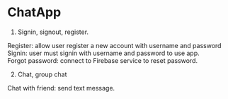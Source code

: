 # ChatApp
1. Signin, signout, register.

Register: allow user register a new account with username and password                                                            
Signin: user must signin with username and password to use app.                                                                   
Forgot password: connect to Firebase service to reset password.      

2. Chat, group chat

Chat with friend: send text message.
